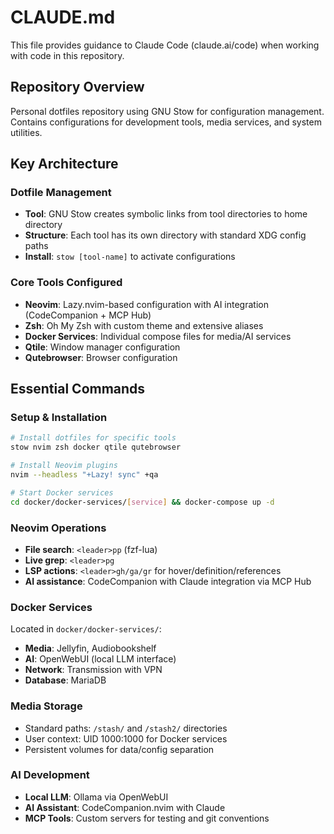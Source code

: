 # CLAUDE.md

This file provides guidance to Claude Code (claude.ai/code) when working with code in this repository.

## Repository Overview

Personal dotfiles repository using GNU Stow for configuration management. Contains configurations for development tools, media services, and system utilities.

## Key Architecture

### Dotfile Management
- **Tool**: GNU Stow creates symbolic links from tool directories to home directory
- **Structure**: Each tool has its own directory with standard XDG config paths
- **Install**: `stow [tool-name]` to activate configurations

### Core Tools Configured
- **Neovim**: Lazy.nvim-based configuration with AI integration (CodeCompanion + MCP Hub)
- **Zsh**: Oh My Zsh with custom theme and extensive aliases
- **Docker Services**: Individual compose files for media/AI services
- **Qtile**: Window manager configuration
- **Qutebrowser**: Browser configuration

## Essential Commands

### Setup & Installation
```bash
# Install dotfiles for specific tools
stow nvim zsh docker qtile qutebrowser

# Install Neovim plugins
nvim --headless "+Lazy! sync" +qa

# Start Docker services
cd docker/docker-services/[service] && docker-compose up -d
```

### Neovim Operations
- **File search**: `<leader>pp` (fzf-lua)
- **Live grep**: `<leader>pg`
- **LSP actions**: `<leader>gh/ga/gr` for hover/definition/references
- **AI assistance**: CodeCompanion with Claude integration via MCP Hub

### Docker Services
Located in `docker/docker-services/`:
- **Media**: Jellyfin, Audiobookshelf
- **AI**: OpenWebUI (local LLM interface)
- **Network**: Transmission with VPN
- **Database**: MariaDB

### Media Storage
- Standard paths: `/stash/` and `/stash2/` directories
- User context: UID 1000:1000 for Docker services
- Persistent volumes for data/config separation

### AI Development
- **Local LLM**: Ollama via OpenWebUI
- **AI Assistant**: CodeCompanion.nvim with Claude
- **MCP Tools**: Custom servers for testing and git conventions